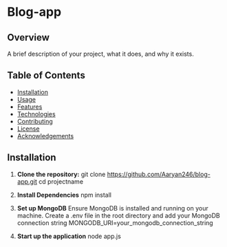 # Blog-app

## Overview

A brief description of your project, what it does, and why it exists.

## Table of Contents

- [Installation](#installation)
- [Usage](#usage)
- [Features](#features)
- [Technologies](#technologies)
- [Contributing](#contributing)
- [License](#license)
- [Acknowledgements](#acknowledgements)

## Installation

1. **Clone the repository:**
git clone https://github.com/Aaryan246/blog-app.git
cd projectname

2. **Install Dependencies**
npm install

3. **Set up MongoDB**
Ensure MongoDB is installed and running on your machine.
Create a .env file in the root directory and add your MongoDB connection string
MONGODB_URI=your_mongodb_connection_string

4. **Start up the application**
node app.js

